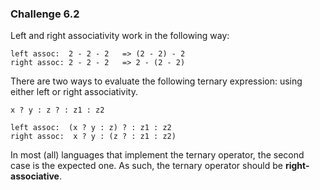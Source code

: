 ### Challenge 6.2

Left and right associativity work in the following way:
```
left assoc:  2 - 2 - 2   => (2 - 2) - 2
right assoc: 2 - 2 - 2   => 2 - (2 - 2)
```

There are two ways to evaluate the following ternary expression: using either left or right associativity.
```
x ? y : z ? : z1 : z2

left assoc:  (x ? y : z) ? : z1 : z2
right assoc:  x ? y : (z ? : z1 : z2)
```
In most (all) languages that implement the ternary operator, the second case is the expected one. As such, the ternary operator should be **right-associative**.
